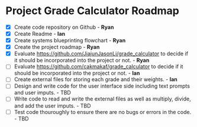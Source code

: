 <h1>Project Grade Calculator Roadmap </h1>

- [x] Create code repository on Github - **Ryan** 
- [x] Create Readme - **Ian**
- [x] Create systems blueprinting flowchart - **Ryan**
- [x] Create the project roadmap - **Ryan**
- [x] Evaluate https://github.com/JiajunJasonLi/grade_calculator to decide if it should be incorporated into the project or not. - **Ryan**
- [ ] Evaluate https://github.com/cakmakaf/grade_calculator to decide if it should be incorporated into the project or not. - **Ian**
- [ ] Create external files for storing each grade and their weights. - **Ian**
- [ ] Design and write code for the user interface side including text prompts and user imputs. - TBD
- [ ] Write code to read and write the external files as well as multiply, divide, and add the user imputs. - TBD
- [ ] Test code thouroughly to ensure there are no bugs or errors in the code. - TBD
